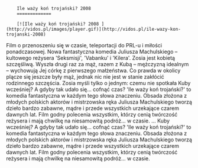 
        Ile waży koń trojański? 2008 
        =============
        
        [![Ile waży koń trojański? 2008 ](http://vidos.pl/images/player.gif)](http://vidos.pl/ile-wazy-kon-trojanski-2008)
        
        
 Film o przenoszeniu się w czasie, teleportacji do PRL-u i miłości ponadczasowej. Nowa fantastyczna komedia Juliusza Machulskiego – kultowego reżysera 'Seksmisji', 'Vabanku' i 'Kilera'. Zosia jest kobietą szczęśliwą. Wyszła drugi raz za mąż, razem z Kubą – mężczyzną idealnym – wychowują Jej córkę z pierwszego małżeństwa. Co prawda w okolicy plącze się jeszcze były mąż, jednak nic nie jest w stanie zakłócić rodzinnego szczęścia. Zosia myśli tylko o jednym: czemu nie spotkała Kuby wcześniej? A gdyby tak udało się… cofnąć czas? 'Ile waży koń trojański?' to komedia fantastyczna w każdym tego słowa znaczeniu. Obsada złożona z młodych polskich aktorów i mistrzowska ręka Juliusza Machulskiego tworzą dzieło bardzo zabawne, mądre i przede wszystkich urzekające czarem dawnych lat. Film godny polecenia wszystkim, którzy cenią twórczość reżysera i mają chwilkę na niesamowitą podróż... w czasie.  ... Kuby wcześniej? A gdyby tak udało się… cofnąć czas? 'Ile waży koń trojański?' to komedia fantastyczna w każdym tego słowa znaczeniu. Obsada złożona z młodych polskich aktorów i mistrzowska ręka Juliusza Machulskiego tworzą dzieło bardzo zabawne, mądre i przede wszystkich urzekające czarem dawnych lat. Film godny polecenia wszystkim, którzy cenią twórczość reżysera i mają chwilkę na niesamowitą podróż... w czasie.
    